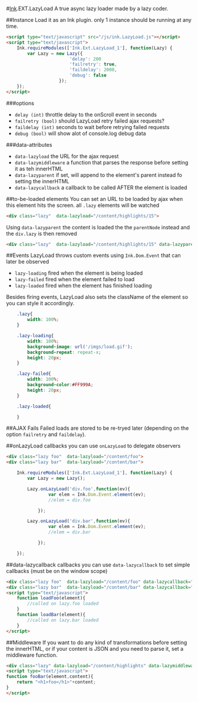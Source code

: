 #[Ink](https://github.com/sapo/ink).EXT.LazyLoad
A true async lazy loader made by a lazy coder.


##Instance
Load it as an Ink plugin. only 1 instance should be running at any time.
```html
<script type="text/javascript" src="/js/ink.LazyLoad.js"></script>
<script type="text/javascript">
    Ink.requireModules(['Ink.Ext.LazyLoad_1'], function(Lazy) {
        var Lazy = new Lazy({
                        'delay': 200
                        'failretry': true,
                        'faildelay': 2000,
                        'debug': false
                    });
    });
</script>
```


###options
- `delay (int)` throttle delay to the onScroll event in seconds
- `failretry (bool)` should LazyLoad retry failed ajax requests?
- `faildelay (int)` seconds to wait before retrying failed requests
- `debug (bool)` will show alot of console.log debug data

###data-attributes
- `data-lazyload` the URL for the ajax request
- `data-lazymiddleware` a function that parses the response before setting it as teh innerHTML
- `data-lazyparent` if set, will append to the element's parent instead fo setting the innerHTML
- `data-lazycallback` a callback to be called AFTER the element is loaded



##to-be-loaded elements
You can set an URL to be loaded by ajax when this element hits the screen. all `.lazy` elements will be watched
```html
<div class="lazy"  data-lazyload="/content/highlights/15">
```

Using `data-lazyparent` the content is loaded the the `parentNode` instead and the `div.lazy` is then removed
```html
<div class="lazy"  data-lazyload="/content/highlights/15" data-lazyparent>
```

##Events
LazyLoad throws custom events using `Ink.Dom.Event` that can later be observed

- `lazy-loading` fired when the element is being loaded
- `lazy-failed` fired when the element failed to load
- `lazy-loaded` fired when the element has finished loading

Besides firing events, LazyLoad also sets the className of the element so you can style it accordingly.
```css
    .lazy{
        width: 100%;
    }

    .lazy-loading{
        width: 100%;
        background-image: url('/imgs/load.gif');
        background-repeat: repeat-x;
        height: 20px;
    }

    .lazy-failed{
        width: 100%;
        background-color:#FF999A;
        height: 20px;
    }

    .lazy-loaded{

    }

```

##AJAX Fails
Failed loads are stored to be re-tryed later (depending on the option `failretry` and `faildelay`).

##onLazyLoad callbacks
you can use `onLazyLoad` to delegate observers

```html
<div class="lazy foo"  data-lazyload="/content/foo">
<div class="lazy bar"  data-lazyload="/content/bar">
```

```js
    Ink.requireModules(['Ink.Ext.LazyLoad_1'], function(Lazy) {
        var Lazy = new Lazy();

        Lazy.onLazyLoad('div.foo',function(ev){
                var elem = Ink.Dom.Event.element(ev);
                //elem = div.foo

            });

        Lazy.onLazyLoad('div.bar',function(ev){
                var elem = Ink.Dom.Event.element(ev);
                //elem = div.bar

            });

    });
```

##data-lazycallback callbacks
you can use `data-lazycallback` to set simple callbacks (must be on the window scope)

```html
<div class="lazy foo"  data-lazyload="/content/foo" data-lazycallback="loadFoo">
<div class="lazy bar"  data-lazyload="/content/bar" data-lazycallback="loadBar">
<script type="text/javascript">
    function loadFoo(element){
        //called on lazy.foo loaded
    }
    function loadBar(element){
        //called on lazy.bar loaded
    }
</script>
````

##Middleware
If you want to do any kind of transformations before setting the innerHTML, or if your content is JSON and you need to parse it, set a middleware function.
```html
<div class="lazy" data-lazyload="/content/highlights" data-lazymiddleware="fooBar"></div>
<script type="text/javascript">
function fooBar(element,content){
    return "<h1>foo</h1>"+content;
}
</script>
```
